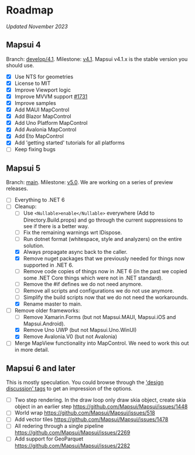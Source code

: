 # Roadmap 
*Updated November 2023*

## Mapsui 4

Branch: [develop/4.1](https://github.com/Mapsui/Mapsui/tree/develop/4.1). Milestone: [v4.1](https://github.com/Mapsui/Mapsui/milestone/9). Mapsui v4.1.x is the stable version you should use.

- [x] Use NTS for geometries
- [x] License to MIT
- [x] Improve Viewport logic
- [x] Improve MVVM support [#1731](https://github.com/Mapsui/Mapsui/issues/1731)
- [x] Improve samples
- [x] Add MAUI MapControl
- [x] Add Blazor MapControl
- [x] Add Uno Platform MapControl
- [x] Add Avalonia MapControl
- [x] Add Eto MapControl
- [x] Add 'getting started' tutorials for all platforms
- [ ] Keep fixing bugs

## Mapsui 5

Branch: [main](https://github.com/Mapsui/Mapsui/tree/main). Milestone: [v5.0](https://github.com/Mapsui/Mapsui/milestone/10). We are working on a series of preview releases.

- [ ] Everything to .NET 6
- [ ] Cleanup:
  - [ ] Use `<Nullable>enable</Nullable>` everywhere (Add to Directory.Build.props) and go through the current suppressions to see if there is a better way.
  - [ ] Fix the remaining warnings wrt IDispose.
  - [ ] Run dotnet format (whitespace, style and analyzers) on the entire solution.
  - [x] Always propagate async back to the caller.
  - [x] Remove nuget packages that we previously needed for things now supported in .NET 6.
  - [ ] Remove code copies of things now in .NET 6 (in the past we copied some .NET Core things which were not in .NET standard).
  - [ ] Remove the #if defines we do not need anymore.
  - [ ] Remove all scripts and configurations we do not use anymore.
  - [ ] Simplify the build scripts now that we do not need the workarounds.
  - [x] Rename master to main.
- [ ] Remove older frameworks:
    * [ ] Remove Xamarin.Forms (but not Mapsui.MAUI, Mapsui.iOS and Mapsui.Android).
    * [x] Remove Uno UWP (but not Mapsui.Uno.WinUI)
    * [x] Remove Avalonia.V0 (but not Avalonia)
- [ ] Merge MapView functionality into MapControl. We need to work this out in more detail.

## Mapsui 6 and later

This is mostly speculation. You could browse through the ['design discussion' tags](https://github.com/Mapsui/Mapsui/labels/design%20discussion) to get an impression of the options.

- [ ] Two step rendering. In the draw loop only draw skia object, create skia object in an earlier step https://github.com/Mapsui/Mapsui/issues/1448
- [ ] World wrap https://github.com/Mapsui/Mapsui/issues/518
- [ ] Add vector tiles https://github.com/Mapsui/Mapsui/issues/1478
- [ ] All redering through a single pipeline https://github.com/Mapsui/Mapsui/issues/2269
- [ ] Add support for GeoParquet https://github.com/Mapsui/Mapsui/issues/2282
